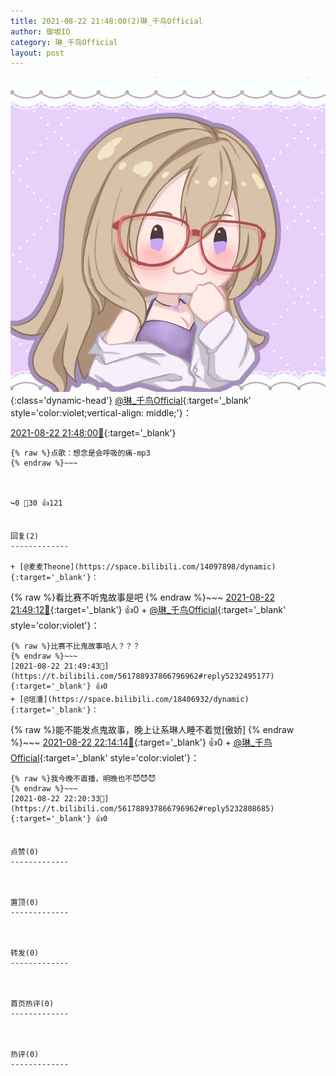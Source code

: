 ```yaml
---
title: 2021-08-22 21:48:00(2)琳_千鸟Official
author: 御坂IO
category: 琳_千鸟Official
layout: post
---
```


![img](/images/c0a88f85ebd0d056f37b114e0748e69556c8b488.jpg){:class='dynamic-head'}
[@琳_千鸟Official](https://space.bilibili.com/1620923329/dynamic){:target='_blank' style='color:violet;vertical-align: middle;'}：

[2021-08-22 21:48:00🔗](https://t.bilibili.com/561788937866796962){:target='_blank'}

~~~
{% raw %}点歌：想念是会呼吸的痛-mp3
{% endraw %}~~~



↪️0 💬30 👍121


回复(2)
-------------

+ [@麦麦Theone](https://space.bilibili.com/14097898/dynamic){:target='_blank'}：
~~~
{% raw %}看比赛不听鬼故事是吧
{% endraw %}~~~
[2021-08-22 21:49:12🔗](https://t.bilibili.com/561788937866796962#reply5232486665){:target='_blank'} 👍0
    + [@琳_千鸟Official](https://space.bilibili.com/1620923329/dynamic){:target='_blank' style='color:violet'}：
~~~
{% raw %}比赛不比鬼故事哈人？？？
{% endraw %}~~~
[2021-08-22 21:49:43🔗](https://t.bilibili.com/561788937866796962#reply5232495177){:target='_blank'} 👍0
+ [@垣潘](https://space.bilibili.com/18406932/dynamic){:target='_blank'}：
~~~
{% raw %}能不能发点鬼故事，晚上让系琳人睡不着觉[傲娇]
{% endraw %}~~~
[2021-08-22 22:14:14🔗](https://t.bilibili.com/561788937866796962#reply5232747414){:target='_blank'} 👍0
    + [@琳_千鸟Official](https://space.bilibili.com/1620923329/dynamic){:target='_blank' style='color:violet'}：
~~~
{% raw %}我今晚不直播，明晚也不😈😈😈
{% endraw %}~~~
[2021-08-22 22:20:33🔗](https://t.bilibili.com/561788937866796962#reply5232808685){:target='_blank'} 👍0


点赞(0)
-------------



置顶(0)
-------------



转发(0)
-------------



首页热评(0)
-------------



热评(0)
-------------



